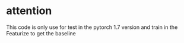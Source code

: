 # attention
 This code is only use for test in the pytorch 1.7 version and train in the Featurize to get the baseline
 
